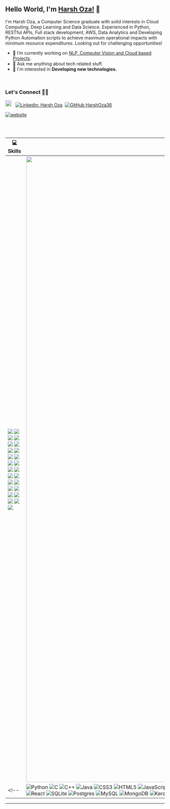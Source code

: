 ## Hello World, I'm [Harsh Oza!](https://github.com/HarshOza36) 👋

<!-- <p align="left"> <img src="https://komarev.com/ghpvc/?username=HarshOza36&label=Views&color=blue&style=plastic" alt="HarshOza36" /> </p> -->


I'm Harsh Oza, a Computer Science graduate with solid interests in Cloud Computing, Deep Learning and Data Science.
Experienced in Python, RESTful APIs, Full stack development, AWS, Data Analytics and Developing Python Automation scripts to achieve maximum operational impacts with minimum resource expenditures. Looking out for challenging opportunities!

- 🔭 I’m currently working on [NLP, Computer Vision and Cloud based Projects](https://github.com/HarshOza36).
- 💬 Ask me anything about tech related stuff.
- 💭 I'm interested in **Developing new technologies.**

<br>

### Let's Connect 🤝🤘

<a href="mailto:harshoza3636@gmail.com" target="_blank"><img src="https://cdn.cdnlogo.com/logos/g/24/gmail-icon.svg" alt="HarshOza36" height="20" width="20" /></a> &nbsp; [![Linkedin: Harsh Oza](https://img.shields.io/badge/-HarshOza-blue?style=flat-square&logo=Linkedin&logoColor=white&link=https://www.linkedin.com/in/harsh-oza-6b75a7171/)](https://www.linkedin.com/in/harsh-oza-6b75a7171/)&nbsp; [![GitHub HarshOza36](https://img.shields.io/github/followers/HarshOza36?label=follow&style=social)](https://github.com/HarshOza36)


[![website](https://img.shields.io/badge/PortfolioWebsite-harshoza-00f024?logo=safari)](https://harshoza36.github.io/hro-portfolio/)

<br/>
<br/>


| 💻 Skills| 📊 Github Stats|
|---|---|
|![](https://img.shields.io/badge/Code-Python-informational?style=flat&logo=Python&logoColor=white&color=2bbc8a) ![](https://img.shields.io/badge/Code-C-informational?style=flat&logo=c&logoColor=white&color=2bbc8a) ![](https://img.shields.io/badge/Code-C++-informational?style=flat&logo=c%2B%2B&logoColor=white&color=2bbc8a) ![](https://img.shields.io/badge/Code-Java-informational?style=flat&logo=java&logoColor=white&color=2bbc8a) ![](https://img.shields.io/badge/Code-JavaScript-informational?style=flat&logo=Javascript&logoColor=white&color=2bbc8a) ![](https://img.shields.io/badge/Code-PHP-informational?style=flat&logo=php&logoColor=white&color=2bbc8a) ![](https://img.shields.io/badge/Web-Flask-informational?style=flat&logo=flask&logoColor=white&color=2bbc8a) ![](https://img.shields.io/badge/Web-Node-informational?style=flat&logo=node.js&logoColor=white&color=2bbc8a) ![](https://img.shields.io/badge/Web-Express-informational?style=flat&logo=express&logoColor=white&color=2bbc8a) ![](https://img.shields.io/badge/Web-React-informational?style=flat&logo=react&logoColor=white&color=2bbc8a) ![](https://img.shields.io/badge/Web-Angular-informations?style=flat&logo=angular&logoColor=white&color=2bbc8a) ![](https://img.shields.io/badge/Web-Django-informational?style=flat&logo=django&logoColor=white&color=2bbc8a) ![](https://img.shields.io/badge/Web-Bootstrap-informational?style=flat&logo=bootstrap&logoColor=white&color=2bbc8a) ![](https://img.shields.io/badge/Database-MySQL-informational?style=flat&logo=mysql&logoColor=white&color=2bbc8a) ![](https://img.shields.io/badge/Database-MongoDB-informational?style=flat&logo=mongodb&logoColor=white&color=2bbc8a) ![](https://img.shields.io/badge/Database-Firebase-informational?style=flat&logo=firebase&logoColor=white&color=2bbc8a) ![](https://img.shields.io/badge/Database-SQLite-informational?style=flat&logo=sqlite&logoColor=white&color=2bbc8a) ![](https://img.shields.io/badge/Hosting-AWS-informational?style=flat&logo=amazon-aws&logoColor=white&color=2bbc8a) ![](https://img.shields.io/badge/Hosting-Google%20Cloud-%234285F4.svg?style=flat&logo=google-cloud&logoColor=white&color=2bbc8a) ![](https://img.shields.io/badge/Hosting-Docker-informational?style=flat&logo=docker&logoColor=white&color=2bbc8a) ![](https://img.shields.io/badge/Hosting-Heroku-informational?style=flat&logo=heroku&logoColor=white&color=2bbc8a) ![](https://img.shields.io/badge/Hosting-Nginx-informational?style=flat&logo=nginx&logoColor=white&color=2bbc8a) ![](https://img.shields.io/badge/Others-Ethereum-informational?style=flat&logo=Ethereum&logoColor=white&color=2bbc8a) ![](https://img.shields.io/badge/Others-IOT-informational?style=flat&logo=Raspberry-Pi&logoColor=white&color=2bbc8a) ![](https://img.shields.io/badge/Others-MarkDown-informational?style=flat&logo=markdown&logoColor=white&color=2bbc8a)|<img align='center' width='1975px' src='https://user-images.githubusercontent.com/42001739/89702663-2ab85500-d961-11ea-929d-c1fd798e71ae.png'></img>|
<!-- |![Python](https://img.shields.io/badge/Code-Python-3670A0?style=flat&logo=python&logoColor=ffdd54) ![C](https://img.shields.io/badge/Code-C-%2300599C.svg?style=flat&logo=c&logoColor=white) ![C++](https://img.shields.io/badge/Code-C++-%2300599C.svg?style=flat&logo=c%2B%2B&logoColor=white) ![Java](https://img.shields.io/badge/Code-Java-%23ED8B00.svg?style=flat&logo=java&logoColor=white) ![CSS3](https://img.shields.io/badge/Code-Css3-%231572B6.svg?style=flat&logo=css3&logoColor=white) ![HTML5](https://img.shields.io/badge/Code-html5-%23E34F26.svg?style=flat&logo=html5&logoColor=white) ![JavaScript](https://img.shields.io/badge/Code-javascript-%23323330.svg?style=flat&logo=javascript&logoColor=%23F7DF1E) ![Markdown](https://img.shields.io/badge/Code-markdown-%23000000.svg?style=flat&logo=markdown&logoColor=white) ![PHP](https://img.shields.io/badge/Code-php-%23777BB4.svg?style=flat&logo=php&logoColor=white) ![Perl](https://img.shields.io/badge/Code-perl-%2339457E.svg?style=flat&logo=perl&logoColor=white) ![R](https://img.shields.io/badge/Code-r-%23276DC3.svg?style=flat&logo=r&logoColor=white) ![TypeScript](https://img.shields.io/badge/Code-typescript-%23007ACC.svg?style=flat&logo=typescript&logoColor=white) ![Solidity](https://img.shields.io/badge/Code-Solidity-%23363636.svg?style=flat&logo=solidity&logoColor=white) ![AWS](https://img.shields.io/badge/Code-AWS-%23FF9900.svg?style=flat&logo=amazon-aws&logoColor=white) ![Firebase](https://img.shields.io/badge/Code-firebase-%23039BE5.svg?style=flat&logo=firebase) ![Google Cloud](https://img.shields.io/badge/Code-Google%20Cloud-%234285F4.svg?style=flat&logo=google-cloud&logoColor=white) ![Heroku](https://img.shields.io/badge/Code-heroku-%23430098.svg?style=flat&logo=heroku&logoColor=white) ![Angular](https://img.shields.io/badge/Code-angular-%23DD0031.svg?style=flat&logo=angular&logoColor=white) ![Bootstrap](https://img.shields.io/badge/Code-bootstrap-%23563D7C.svg?style=flat&logo=bootstrap&logoColor=white) ![Django](https://img.shields.io/badge/Code-django-%23092E20.svg?style=flat&logo=django&logoColor=white) ![Express.js](https://img.shields.io/badge/Code-express.js-%23404d59.svg?style=flat&logo=express&logoColor=%2361DAFB) ![Flask](https://img.shields.io/badge/Code-flask-%23000.svg?style=flat&logo=flask&logoColor=white) ![jQuery](https://img.shields.io/badge/Code-jquery-%230769AD.svg?style=flat&logo=jquery&logoColor=white) ![UNITY](https://img.shields.io/badge/Code-Unity-%2320232a.svg?style=flat&logo=unity&logoColor=white) ![NodeJS](https://img.shields.io/badge/Code-node.js-6DA55F?style=flat&logo=node.js&logoColor=white) ![ANDROID](https://img.shields.io/badge/Code-android-%2320232a.svg?style=flat&logo=android&logoColor=%a4c639) ![React](https://img.shields.io/badge/Code-react-%2320232a.svg?style=flat&logo=react&logoColor=%2361DAFB) ![SQLite](https://img.shields.io/badge/Code-sqlite-%2307405e.svg?style=flat&logo=sqlite&logoColor=white) ![Postgres](https://img.shields.io/badge/Code-postgres-%23316192.svg?style=flat&logo=postgresql&logoColor=white) ![MySQL](https://img.shields.io/badge/Code-mysql-%2300f.svg?style=flat&logo=mysql&logoColor=white) ![MongoDB](https://img.shields.io/badge/Code-MongoDB-%234ea94b.svg?style=flat&logo=mongodb&logoColor=white) ![Keras](https://img.shields.io/badge/Code-Keras-%23D00000.svg?style=flat&logo=Keras&logoColor=white) ![NumPy](https://img.shields.io/badge/Code-numpy-%23013243.svg?style=flat&logo=numpy&logoColor=white) ![Pandas](https://img.shields.io/badge/Code-pandas-%23150458.svg?style=flat&logo=pandas&logoColor=white) ![PyTorch](https://img.shields.io/badge/Code-PyTorch-%23EE4C2C.svg?style=flat&logo=PyTorch&logoColor=white) ![scikit-learn](https://img.shields.io/badge/Code-scikit--learn-%23F7931E.svg?style=flat&logo=scikit-learn&logoColor=white) ![SciPy](https://img.shields.io/badge/Code-SciPy-%230C55A5.svg?style=flat&logo=scipy&logoColor=%white) ![TensorFlow](https://img.shields.io/badge/Code-TensorFlow-%23FF6F00.svg?style=flat&logo=TensorFlow&logoColor=white) ![LINUX](https://img.shields.io/badge/Code-Linux-FCC624?style=flat&logo=linux&logoColor=black) ![Docker](https://img.shields.io/badge/Code-docker-%230db7ed.svg?style=flat&logo=docker&logoColor=white) ![Raspberry Pi](https://img.shields.io/badge/Code--RaspberryPi-C51A4A?style=flat&logo=Raspberry-Pi) ![Postman](https://img.shields.io/badge/Code-Postman-FF6C37?style=flat&logo=postman&logoColor=white) ![Jira](https://img.shields.io/badge/Code-jira-%230A0FFF.svg?style=flat&logo=jira&logoColor=white) ![Trello](https://img.shields.io/badge/Code-Trello-%23026AA7.svg?style=flat&logo=Trello&logoColor=white)|<img align='center' width='1975px' src='https://user-images.githubusercontent.com/42001739/89702663-2ab85500-d961-11ea-929d-c1fd798e71ae.png'></img>| -->



<!-- <div class="text-white bg-gray-dark mb-2">
<table class="text-white bg-gray-dark mb-2">
  <tr>
    <td><b style="font-size:30px">Skills</b></td>
    <td><b style="font-size:30px">Github Stats</b></td>
 </tr>
 <tr>
    <td>
       ### **Languages :**&nbsp;&nbsp;<img height="20" src="https://raw.githubusercontent.com/github/explore/80688e429a7d4ef2fca1e82350fe8e3517d3494d/topics/python/python.png" title='Python'>&nbsp;&nbsp;&nbsp;&nbsp;<img height="20" src="https://raw.githubusercontent.com/github/explore/80688e429a7d4ef2fca1e82350fe8e3517d3494d/topics/c/c.png" title='C'>&nbsp;&nbsp;&nbsp;&nbsp;<img height="20" src="https://raw.githubusercontent.com/github/explore/80688e429a7d4ef2fca1e82350fe8e3517d3494d/topics/cpp/cpp.png" title='C++'>&nbsp;&nbsp;&nbsp;&nbsp;<img height="20" src="https://raw.githubusercontent.com/github/explore/80688e429a7d4ef2fca1e82350fe8e3517d3494d/topics/javascript/javascript.png" title='javaScript'>&nbsp;&nbsp;&nbsp;&nbsp;<img height="20" src="https://raw.githubusercontent.com/github/explore/ccc16358ac4530c6a69b1b80c7223cd2744dea83/topics/php/php.png" title='PHP'>&nbsp;&nbsp;&nbsp;&nbsp;<img height="20" src="https://raw.githubusercontent.com/github/explore/80688e429a7d4ef2fca1e82350fe8e3517d3494d/topics/java/java.png" title='Java'>&nbsp;&nbsp;&nbsp;&nbsp;&nbsp;&nbsp;&nbsp;&nbsp;&nbsp;&nbsp;&nbsp;&nbsp;

### **Web Frameworks :**&nbsp;&nbsp;<img height="20" src="https://raw.githubusercontent.com/github/explore/80688e429a7d4ef2fca1e82350fe8e3517d3494d/topics/flask/flask.png" title='Flask'>&nbsp;&nbsp;&nbsp;&nbsp;<img height="20" src="https://raw.githubusercontent.com/github/explore/80688e429a7d4ef2fca1e82350fe8e3517d3494d/topics/nodejs/nodejs.png" title='Node.js'>&nbsp;&nbsp;&nbsp;&nbsp;<img height="20" src="https://raw.githubusercontent.com/github/explore/80688e429a7d4ef2fca1e82350fe8e3517d3494d/topics/express/express.png" title='Express.js'>&nbsp;&nbsp;&nbsp;&nbsp;<img height="20" src="https://raw.githubusercontent.com/github/explore/80688e429a7d4ef2fca1e82350fe8e3517d3494d/topics/django/django.png" title='Django'>&nbsp;&nbsp;&nbsp;&nbsp;<img height="20" src="https://raw.githubusercontent.com/github/explore/80688e429a7d4ef2fca1e82350fe8e3517d3494d/topics/react/react.png" title='React'>&nbsp;&nbsp;&nbsp;&nbsp;<img height="20" src="https://raw.githubusercontent.com/github/explore/80688e429a7d4ef2fca1e82350fe8e3517d3494d/topics/bootstrap/bootstrap.png" title='Bootstrap'>&nbsp;&nbsp;&nbsp;&nbsp;&nbsp;&nbsp;&nbsp;&nbsp;&nbsp;&nbsp;&nbsp;&nbsp;

### **Databases :**&nbsp;&nbsp;<img height="20" src="https://raw.githubusercontent.com/github/explore/80688e429a7d4ef2fca1e82350fe8e3517d3494d/topics/mysql/mysql.png" title='MySQL'>&nbsp;&nbsp;&nbsp;&nbsp;<img height="20" src="https://raw.githubusercontent.com/github/explore/80688e429a7d4ef2fca1e82350fe8e3517d3494d/topics/mongodb/mongodb.png" title='MongoDB'>&nbsp;&nbsp;&nbsp;&nbsp;<img height="20" src="https://avatars.githubusercontent.com/u/1335026?s=200&v=4" title='Firebase'>&nbsp;&nbsp;&nbsp;&nbsp;<img height="20" src="https://raw.githubusercontent.com/github/explore/2d218e3aa252dc90eef269b34eeec1fbd15dc07e/topics/sqlite/sqlite.png" title='SQLite'>&nbsp;&nbsp;&nbsp;&nbsp;&nbsp;&nbsp;&nbsp;&nbsp;&nbsp;&nbsp;&nbsp;&nbsp;

### **Deployments :**&nbsp;&nbsp;<img height="20" src="https://raw.githubusercontent.com/github/explore/fbceb94436312b6dacde68d122a5b9c7d11f9524/topics/aws/aws.png" title='AWS'>&nbsp;&nbsp;&nbsp;&nbsp;<img height="20" src="https://avatars3.githubusercontent.com/u/23211" title='Heroku'>&nbsp;&nbsp;&nbsp;&nbsp;<img height="20" src="https://raw.githubusercontent.com/github/explore/80688e429a7d4ef2fca1e82350fe8e3517d3494d/topics/docker/docker.png" title='Docker'>&nbsp;&nbsp;&nbsp;&nbsp;&nbsp;&nbsp;&nbsp;&nbsp;&nbsp;&nbsp;&nbsp;&nbsp;

### **Data Science :**&nbsp;&nbsp;<img height="20" src="https://raw.githubusercontent.com/github/explore/80688e429a7d4ef2fca1e82350fe8e3517d3494d/topics/tensorflow/tensorflow.png" title='Tensorflow'>&nbsp;&nbsp;&nbsp;&nbsp;<img height="20" src="https://avatars0.githubusercontent.com/u/20547620?s=200&v=4" title='fast.ai'>&nbsp;&nbsp;&nbsp;&nbsp;<img height="20" src="https://avatars0.githubusercontent.com/u/828667?s=200&v=4" title='Tableau'>&nbsp;&nbsp;&nbsp;&nbsp;<img height="20" src="https://raw.githubusercontent.com/github/explore/80688e429a7d4ef2fca1e82350fe8e3517d3494d/topics/scikit-learn/scikit-learn.png" title='Scikit'>&nbsp;&nbsp;&nbsp;&nbsp;&nbsp;&nbsp;&nbsp;&nbsp;&nbsp;&nbsp;&nbsp;&nbsp;

### **Other :**&nbsp;&nbsp;<img height="20" src="https://avatars1.githubusercontent.com/u/6250754?s=200&v=4" title='Ethereum'>&nbsp;&nbsp;&nbsp;&nbsp;<img height="20" src="https://avatars0.githubusercontent.com/u/36965711?s=200&v=4" title='Solidity'>&nbsp;&nbsp;&nbsp;&nbsp;<img height="20" src="https://raw.githubusercontent.com/github/explore/80688e429a7d4ef2fca1e82350fe8e3517d3494d/topics/raspberry-pi/raspberry-pi.png" title='RaspberryPi'>&nbsp;&nbsp;&nbsp;&nbsp;<img height="20" src="https://raw.githubusercontent.com/github/explore/80688e429a7d4ef2fca1e82350fe8e3517d3494d/topics/html/html.png" title='HTML'>&nbsp;&nbsp;&nbsp;&nbsp;<img height="20" src="https://raw.githubusercontent.com/github/explore/80688e429a7d4ef2fca1e82350fe8e3517d3494d/topics/css/css.png" title='CSS'>&nbsp;&nbsp;&nbsp;&nbsp;<img height="20" src="https://raw.githubusercontent.com/github/explore/80688e429a7d4ef2fca1e82350fe8e3517d3494d/topics/markdown/markdown.png" title='Markdown'>&nbsp;&nbsp;&nbsp;&nbsp;&nbsp;&nbsp;&nbsp;&nbsp;&nbsp;&nbsp;&nbsp;&nbsp; 
</td>
    <td>
    <img align='center' width='575px' src='https://user-images.githubusercontent.com/42001739/89702663-2ab85500-d961-11ea-929d-c1fd798e71ae.png'></img>
<!--   <a href="https://github.com/HarshOza36"> -->
<!--   <img align="center" src="https://github-readme-stats.vercel.app/api/top-langs/?username=HarshOza36&theme=dark&hide_langs_below=1" /> -->
<!--   <iframe width="600" height="600" src="https://ionicabizau.github.io/github-profile-languages/api.html?HarshOza36" frameborder="0"></iframe> -->
<!-- </a> -->
<!-- </td>
 </tr>
</table>
</div> -->

---
<!--
**HarshOza36/HarshOza36** is a ✨ _special_ ✨ repository because its `README.md` (this file) appears on your GitHub profile.

Here are some ideas to get you started:

- 🔭 I’m currently working on ...
- 🌱 I’m currently learning ...
- 👯 I’m looking to collaborate on ...
- 🤔 I’m looking for help with ...
- 💬 Ask me about ...
- 📫 How to reach me: ...
- 😄 Pronouns: ...
- ⚡ Fun fact: ...
-->
